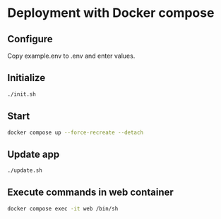 # Deployment with Docker compose

## Configure

Copy example.env to .env and enter values.

## Initialize

```sh
./init.sh
```

## Start

```sh
docker compose up --force-recreate --detach
```

## Update app

```sh
./update.sh
```

## Execute commands in web container

```sh
docker compose exec -it web /bin/sh
```

